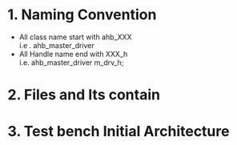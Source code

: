 # 1. Naming Convention
- All class name start with ahb_XXX  
  i.e . ahb_master_driver
- All Handle name end with XXX_h  
  i.e.  ahb_master_driver m_drv_h;  
        
# 2. Files and Its contain
# 3. Test bench Initial Architecture
    
